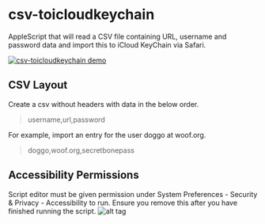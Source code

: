 # csv-toicloudkeychain
AppleScript that will read a CSV file containing URL, username and password data and import this to iCloud KeyChain via Safari.


[![csv-toicloudkeychain demo](https://img.youtube.com/vi/DcaovWMov_U/0.jpg)](https://youtu.be/DcaovWMov_U)

## CSV Layout
Create a csv without headers with data in the below order.
>username,url,password

For example, import an entry for the user doggo at woof.org.
>doggo,woof.org,secretbonepass

## Accessibility Permissions
Script editor must be given permission under System Preferences - Security & Privacy - Accessibility to run. Ensure you remove this after you have finished running the script.
![alt tag](scripteditor-permissions.png=250x)
